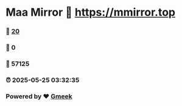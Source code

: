 # Maa Mirror :link: https://mmirror.top 
### :page_facing_up: [20](https://mmirror.top/tag.html) 
### :speech_balloon: 0 
### :hibiscus: 57125 
### :alarm_clock: 2025-05-25 03:32:35 
### Powered by :heart: [Gmeek](https://github.com/Meekdai/Gmeek)
